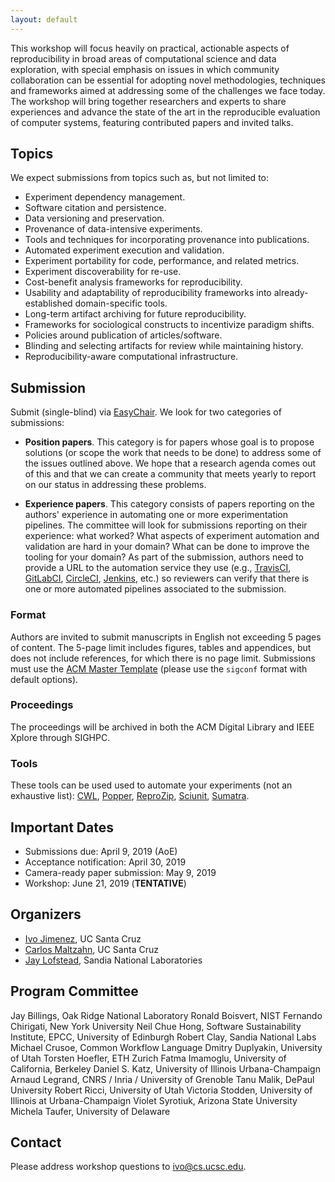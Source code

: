 ```yaml
---
layout: default
---
```


This workshop will focus heavily on practical, actionable aspects of 
reproducibility in broad areas of computational science and data 
exploration, with special emphasis on issues in which community 
collaboration can be essential for adopting novel methodologies, 
techniques and frameworks aimed at addressing some of the challenges 
we face today. The workshop will bring together researchers and 
experts to share experiences and advance the state of the art in the 
reproducible evaluation of computer systems, featuring contributed 
papers and invited talks.


## Topics

We expect submissions from topics such as, but not limited to:

  * Experiment dependency management.
  * Software citation and persistence.
  * Data versioning and preservation.
  * Provenance of data-intensive experiments.
  * Tools and techniques for incorporating provenance into publications.
  * Automated experiment execution and validation.
  * Experiment portability for code, performance, and related metrics.
  * Experiment discoverability for re-use.
  * Cost-benefit analysis frameworks for reproducibility.
  * Usability and adaptability of reproducibility frameworks into already-established domain-specific tools.
  * Long-term artifact archiving for future reproducibility.
  * Frameworks for sociological constructs to incentivize paradigm shifts.
  * Policies around publication of articles/software.
  * Blinding and selecting artifacts for review while maintaining history.
  * Reproducibility-aware computational infrastructure.

## Submission

Submit (single-blind) via 
[EasyChair](https://easychair.org/conferences/?conf=precs19). We look 
for two categories of submissions:

  * **Position papers**. This category is for papers whose goal is to 
    propose solutions (or scope the work that needs to be done) to 
    address some of the issues outlined above. We hope that a research 
    agenda comes out of this and that we can create a community that 
    meets yearly to report on our status in addressing these problems.

  * **Experience papers**. This category consists of papers reporting 
    on the authors' experience in automating one or more 
    experimentation pipelines. The committee will look for submissions 
    reporting on their experience: what worked? What aspects of 
    experiment automation and validation are hard in your domain? What 
    can be done to improve the tooling for your domain? As part of the 
    submission, authors need to provide a URL to the automation 
    service they use (e.g., [TravisCI](https://travis-ci.org), 
    [GitLabCI](https://about.gitlab.com/gitlab-ci/), 
    [CircleCI](https://circleci.com), 
    [Jenkins](https://jenkins-ci.org), etc.) so reviewers can verify 
    that there is one or more automated pipelines associated to the 
    submission.

### Format

Authors are invited to submit manuscripts in English not exceeding 5 
pages of content. The 5-page limit includes figures, tables and 
appendices, but does not include references, for which there is no 
page limit. Submissions must use the [ACM Master 
Template](https://www.acm.org/publications/proceedings-template) 
(please use the `sigconf` format with default options).

### Proceedings

The proceedings will be archived in both the ACM Digital Library and 
IEEE Xplore through SIGHPC.

### Tools

These tools can be used used to automate your experiments (not an 
exhaustive list): [CWL](http://commonwl.org), 
[Popper](https://github.com/systemslab/popper), 
[ReproZip](http://reprozip.org), [Sciunit](http://sciunit.run), 
[Sumatra](https://github.com/open-research/sumatra).

## Important Dates

  * Submissions due: April 9, 2019 (AoE)
  * Acceptance notification: April 30, 2019
  * Camera-ready paper submission: May 9, 2019
  * Workshop: June 21, 2019 (**TENTATIVE**)

## Organizers

  * [Ivo Jimenez](http://ivotron.me), UC Santa Cruz
  * [Carlos Maltzahn](https://users.soe.ucsc.edu/~carlosm/), UC Santa 
    Cruz
  * [Jay Lofstead](http://www.lofstead.org), Sandia National 
    Laboratories

## Program Committee

Jay Billings, Oak Ridge National Laboratory
Ronald Boisvert, NIST
Fernando Chirigati, New York University
Neil Chue Hong, Software Sustainability Institute, EPCC, University of Edinburgh
Robert Clay, Sandia National Labs
Michael Crusoe, Common Workflow Language
Dmitry Duplyakin, University of Utah
Torsten Hoefler, ETH Zurich
Fatma Imamoglu, University of California, Berkeley
Daniel S. Katz, University of Illinois Urbana-Champaign
Arnaud Legrand, CNRS / Inria / University of Grenoble
Tanu Malik, DePaul University
Robert Ricci, University of Utah
Victoria Stodden, University of Illinois at Urbana-Champaign
Violet Syrotiuk, Arizona State University
Michela Taufer, University of Delaware

## Contact

Please address workshop questions to <ivo@cs.ucsc.edu>.

